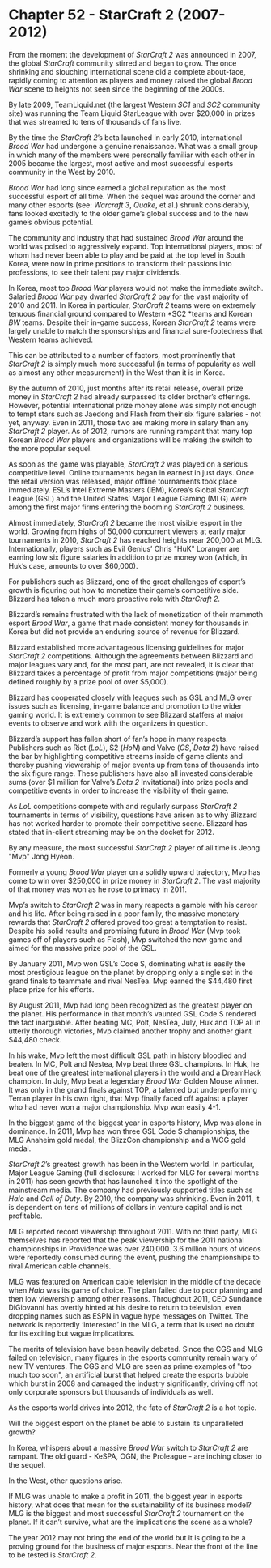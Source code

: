 # Chapter 52 - StarCraft 2 (2007-2012)

From the moment the development of *StarCraft 2* was announced in 2007, the global *StarCraft* community stirred and began to grow. The once shrinking and slouching international scene did a complete about-face, rapidly coming to attention as players and money raised the global *Brood War* scene to heights not seen since the beginning of the 2000s.

By late 2009, TeamLiquid.net (the largest Western *SC1* and *SC2* community site) was running the Team Liquid StarLeague with over $20,000 in prizes that was streamed to tens of thousands of fans live. 

By the time the *StarCraft 2*’s beta launched in early 2010, international *Brood War* had undergone a genuine renaissance. What was a small group in which many of the members were personally familiar with each other in 2005 became the largest, most active and most successful esports community in the West by 2010. 

*Brood War* had long since earned a global reputation as the most successful esport of all time. When the sequel was around the corner and many other esports (see: *Warcraft 3*, *Quake*, et al.) shrunk considerably, fans looked excitedly to the older game’s global success and to the new game’s obvious potential. 

The community and industry that had sustained *Brood War* around the world was poised to aggressively expand. Top international players, most of whom had never been able to play and be paid at the top level in South Korea, were now in prime positions to transform their passions into professions, to see their talent pay major dividends.

In Korea, most top *Brood War* players would not make the immediate switch. Salaried *Brood War* pay dwarfed *StarCraft 2* pay for the vast majority of 2010 and 2011. In Korea in particular, *StarCraft 2* teams were on extremely tenuous financial ground compared to Western *SC2 *teams and Korean *BW* teams. Despite their in-game success, Korean *StarCraft 2* teams were largely unable to match the sponsorships and financial sure-footedness that Western teams achieved. 

This can be attributed to a number of factors, most prominently that *StarCraft 2* is simply much more successful (in terms of popularity as well as almost any other measurement) in the West than it is in Korea.

By the autumn of 2010, just months after its retail release, overall prize money in *StarCraft 2* had already surpassed its older brother’s offerings. However, potential international prize money alone was simply not enough to tempt stars such as Jaedong and Flash from their six figure salaries - not yet, anyway. Even in 2011, those two are making more in salary than any *StarCraft 2* player. As of 2012, rumors are running rampant that many top Korean *Brood War* players and organizations will be making the switch to the more popular sequel.

As soon as the game was playable, *StarCraft 2* was played on a serious competitive level. Online tournaments began in earnest in just days. Once the retail version was released, major offline tournaments took place immediately. ESL’s Intel Extreme Masters (IEM), Korea’s Global *StarCraft* League (GSL) and the United States’ Major League Gaming (MLG) were among the first major firms entering the booming *StarCraft 2* business.

Almost immediately, *StarCraft 2* became the most visible esport in the world. Growing from highs of 50,000 concurrent viewers at early major tournaments in 2010, *StarCraft 2* has reached heights near 200,000 at MLG. Internationally, players such as Evil Genius’ Chris "HuK" Loranger are earning low six figure salaries in addition to prize money won (which, in Huk’s case, amounts to over $60,000).

For publishers such as Blizzard, one of the great challenges of esport’s growth is figuring out how to monetize their game’s competitive side. Blizzard has taken a much more proactive role with *StarCraft 2*. 

Blizzard’s remains frustrated with the lack of monetization of their mammoth esport *Brood War*, a game that made consistent money for thousands in Korea but did not provide an enduring source of revenue for Blizzard.

Blizzard established more advantageous licensing guidelines for major *StarCraft 2* competitions. Although the agreements between Blizzard and major leagues vary and, for the most part, are not revealed, it is clear that Blizzard takes a percentage of profit from major competitions (major being defined roughly by a prize pool of over $5,000). 

Blizzard has cooperated closely with leagues such as GSL and MLG over issues such as licensing, in-game balance and promotion to the wider gaming world. It is extremely common to see Blizzard staffers at major events to observe and work with the organizers in question. 

Blizzard’s support has fallen short of fan’s hope in many respects. Publishers such as Riot (*LoL*), S2 (*HoN*) and Valve (*CS*, *Dota 2*) have raised the bar by highlighting competitive streams inside of game clients and thereby pushing viewership of major events up from tens of thousands into the six figure range. These publishers have also all invested considerable sums (over $1 million for Valve’s *Dota 2* Invitational) into prize pools and competitive events in order to increase the visibility of their game. 

As *LoL* competitions compete with and regularly surpass *StarCraft 2* tournaments in terms of visibility, questions have arisen as to why Blizzard has not worked harder to promote their competitive scene. Blizzard has stated that in-client streaming may be on the docket for 2012.

By any measure, the most successful *StarCraft 2* player of all time is Jeong "Mvp" Jong Hyeon.

Formerly a young *Brood War* player on a solidly upward trajectory, Mvp has come to win over $250,000 in prize money in *StarCraft 2*. The vast majority of that money was won as he rose to primacy in 2011.

Mvp’s switch to *StarCraft 2* was in many respects a gamble with his career and his life. After being raised in a poor family, the massive monetary rewards that *StarCraft 2* offered proved too great a temptation to resist. Despite his solid results and promising future in *Brood War* (Mvp took games off of players such as Flash), Mvp switched the new game and aimed for the massive prize pool of the GSL. 

By January 2011, Mvp won GSL’s Code S, dominating what is easily the most prestigious league on the planet by dropping only a single set in the grand finals to teammate and rival NesTea. Mvp earned the $44,480 first place prize for his efforts.

By August 2011, Mvp had long been recognized as the greatest player on the planet. His performance in that month’s vaunted GSL Code S rendered the fact inarguable. After beating MC, Polt, NesTea, July, Huk and TOP all in utterly thorough victories, Mvp claimed another trophy and another giant $44,480 check. 

In his wake, Mvp left the most difficult GSL path in history bloodied and beaten. In MC, Polt and Nestea, Mvp beat three GSL champions. In Huk, he beat one of the greatest international players in the world and a DreamHack champion. In July, Mvp beat a legendary *Brood War* Golden Mouse winner. It was only in the grand finals against TOP, a talented but underperforming Terran player in his own right, that Mvp finally faced off against a player who had never won a major championship. Mvp won easily 4-1.

In the biggest game of the biggest year in esports history, Mvp was alone in dominance. In 2011, Mvp has won three GSL Code S championships, the MLG Anaheim gold medal, the BlizzCon championship and a WCG gold medal.

*StarCraft 2*’s greatest growth has been in the Western world. In particular, Major League Gaming (full disclosure: I worked for MLG for several months in 2011) has seen growth that has launched it into the spotlight of the mainstream media. The company had previously supported titles such as *Halo* and *Call of Duty*. By 2010, the company was shrinking. Even in 2011, it is dependent on tens of millions of dollars in venture capital and is not profitable.

MLG reported record viewership throughout 2011. With no third party, MLG themselves has reported that the peak viewership for the 2011 national championships in Providence was over 240,000. 3.6 million hours of videos were reportedly consumed during the event, pushing the championships to rival American cable channels.

MLG was featured on American cable television in the middle of the decade when *Halo* was its game of choice. The plan failed due to poor planning and then low viewership among other reasons. Throughout 2011, CEO Sundance DiGiovanni has overtly hinted at his desire to return to television, even dropping names such as ESPN in vague hype messages on Twitter. The network is reportedly ‘interested’ in the MLG, a term that is used no doubt for its exciting but vague implications.

The merits of television have been heavily debated. Since the CGS and MLG failed on television, many figures in the esports community remain wary of new TV ventures. The CGS and MLG are seen as prime examples of "too much too soon", an artificial burst that helped create the esports bubble which burst in 2008 and damaged the industry significantly, driving off not only corporate sponsors but thousands of individuals as well.

As the esports world drives into 2012, the fate of *StarCraft 2* is a hot topic.

Will the biggest esport on the planet be able to sustain its unparalleled growth?

In Korea, whispers about a massive *Brood War* switch to *StarCraft 2* are rampant. The old guard - KeSPA, OGN, the Proleague - are inching closer to the sequel.

In the West, other questions arise.

If MLG was unable to make a profit in 2011, the biggest year in esports history, what does that mean for the sustainability of its business model? MLG is the biggest and most successful *StarCraft 2* tournament on the planet. If it can’t survive, what are the implications the scene as a whole?

The year 2012 may not bring the end of the world but it is going to be a proving ground for the business of major esports. Near the front of the line to be tested is *StarCraft 2*.